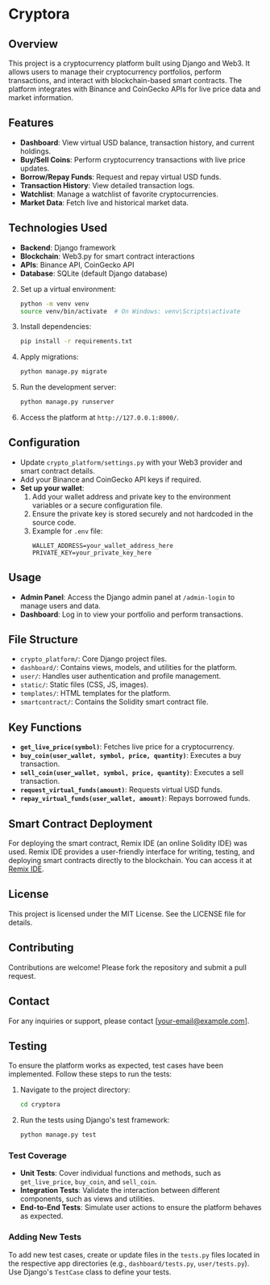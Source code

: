 # Cryptora

## Overview
This project is a cryptocurrency platform built using Django and Web3. It allows users to manage their cryptocurrency portfolios, perform transactions, and interact with blockchain-based smart contracts. The platform integrates with Binance and CoinGecko APIs for live price data and market information.

## Features
- **Dashboard**: View virtual USD balance, transaction history, and current holdings.
- **Buy/Sell Coins**: Perform cryptocurrency transactions with live price updates.
- **Borrow/Repay Funds**: Request and repay virtual USD funds.
- **Transaction History**: View detailed transaction logs.
- **Watchlist**: Manage a watchlist of favorite cryptocurrencies.
- **Market Data**: Fetch live and historical market data.

## Technologies Used
- **Backend**: Django framework
- **Blockchain**: Web3.py for smart contract interactions
- **APIs**: Binance API, CoinGecko API
- **Database**: SQLite (default Django database)

<!-- ## Installation
1. Clone the repository:
   ```bash
   git clone <repository-url>
   cd crypto_platform
   ``` -->

2. Set up a virtual environment:
   ```bash
   python -m venv venv
   source venv/bin/activate  # On Windows: venv\Scripts\activate
   ```

3. Install dependencies:
   ```bash
   pip install -r requirements.txt
   ```

4. Apply migrations:
   ```bash
   python manage.py migrate
   ```

5. Run the development server:
   ```bash
   python manage.py runserver
   ```

6. Access the platform at `http://127.0.0.1:8000/`.

## Configuration
- Update `crypto_platform/settings.py` with your Web3 provider and smart contract details.
- Add your Binance and CoinGecko API keys if required.
- **Set up your wallet**:
  1. Add your wallet address and private key to the environment variables or a secure configuration file.
  2. Ensure the private key is stored securely and not hardcoded in the source code.
  3. Example for `.env` file:
     ```env
     WALLET_ADDRESS=your_wallet_address_here
     PRIVATE_KEY=your_private_key_here
     ```

## Usage
- **Admin Panel**: Access the Django admin panel at `/admin-login` to manage users and data.
- **Dashboard**: Log in to view your portfolio and perform transactions.

## File Structure
- `crypto_platform/`: Core Django project files.
- `dashboard/`: Contains views, models, and utilities for the platform.
- `user/`: Handles user authentication and profile management.
- `static/`: Static files (CSS, JS, images).
- `templates/`: HTML templates for the platform.
- `smartcontract/`: Contains the Solidity smart contract file.

## Key Functions
- **`get_live_price(symbol)`**: Fetches live price for a cryptocurrency.
- **`buy_coin(user_wallet, symbol, price, quantity)`**: Executes a buy transaction.
- **`sell_coin(user_wallet, symbol, price, quantity)`**: Executes a sell transaction.
- **`request_virtual_funds(amount)`**: Requests virtual USD funds.
- **`repay_virtual_funds(user_wallet, amount)`**: Repays borrowed funds.

## Smart Contract Deployment
For deploying the smart contract, Remix IDE (an online Solidity IDE) was used. Remix IDE provides a user-friendly interface for writing, testing, and deploying smart contracts directly to the blockchain. You can access it at [Remix IDE](https://remix.ethereum.org/).

## License
This project is licensed under the MIT License. See the LICENSE file for details.

## Contributing
Contributions are welcome! Please fork the repository and submit a pull request.

## Contact
For any inquiries or support, please contact [your-email@example.com].

## Testing
To ensure the platform works as expected, test cases have been implemented. Follow these steps to run the tests:

1. Navigate to the project directory:
   ```bash
   cd cryptora
   ```

2. Run the tests using Django's test framework:
   ```bash
   python manage.py test
   ```

### Test Coverage
- **Unit Tests**: Cover individual functions and methods, such as `get_live_price`, `buy_coin`, and `sell_coin`.
- **Integration Tests**: Validate the interaction between different components, such as views and utilities.
- **End-to-End Tests**: Simulate user actions to ensure the platform behaves as expected.

### Adding New Tests
To add new test cases, create or update files in the `tests.py` files located in the respective app directories (e.g., `dashboard/tests.py`, `user/tests.py`). Use Django's `TestCase` class to define your tests.
